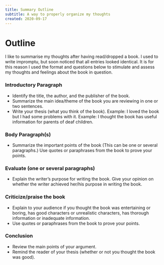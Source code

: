 ```yaml
---
title: Summary Outline
subtitle: A way to properly organize my thoughts
created: 2020-09-17
---
```


# Outline

I like to summarise my thoughts after having read/dropped a book.
I used to write impromptu, but soon noticed that all entries looked
identical. It is for this reason I used the format and questions below
to stimulate and assess my thoughts and feelings about the book in
question.

### Introductory Paragraph

- Identify the title, the author, and the publisher of the book.
- Summarize the main idea/theme of the book you are reviewing in one or
  two sentences.
- Write your thesis (what you think of the book). Example: I loved the
  book but I had some problems with it. Example: I thought the book has
  useful information for parents of deaf children.

### Body Paragraph(s)

- Summarize the important points of the book (This can be one or several
  paragraphs.) Use quotes or paraphrases from the book to prove your
 points.

### Evaluate (one or several paragraphs)

- Explain the writer’s purpose for writing the book. Give your opinion
  on whether the writer achieved her/his purpose in writing the book.

### Criticize/praise the book

- Explain to your audience if you thought the book was entertaining or
  boring, has good characters or unrealistic characters, has thorough
  information or inadequate information.
- Use quotes or paraphrases from the book to prove your points.

### Conclusion

- Review the main points of your argument.
- Remind the reader of your thesis (whether or not you thought the book
  was good).

